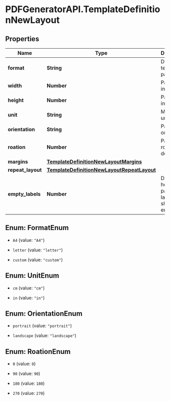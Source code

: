# PDFGeneratorAPI.TemplateDefinitionNewLayout

## Properties

Name | Type | Description | Notes
------------ | ------------- | ------------- | -------------
**format** | **String** | Defines template page size | [optional] 
**width** | **Number** | Page width in units | [optional] 
**height** | **Number** | Page height in units | [optional] 
**unit** | **String** | Measure unit | [optional] 
**orientation** | **String** | Page orientation | [optional] 
**roation** | **Number** | Page rotation in degrees | [optional] 
**margins** | [**TemplateDefinitionNewLayoutMargins**](TemplateDefinitionNewLayoutMargins.md) |  | [optional] 
**repeat_layout** | [**TemplateDefinitionNewLayoutRepeatLayout**](TemplateDefinitionNewLayoutRepeatLayout.md) |  | [optional] 
**empty_labels** | **Number** | Defines how many pages or labels should be empty | [optional] 



## Enum: FormatEnum


* `A4` (value: `"A4"`)

* `letter` (value: `"letter"`)

* `custom` (value: `"custom"`)





## Enum: UnitEnum


* `cm` (value: `"cm"`)

* `in` (value: `"in"`)





## Enum: OrientationEnum


* `portrait` (value: `"portrait"`)

* `landscape` (value: `"landscape"`)





## Enum: RoationEnum


* `0` (value: `0`)

* `90` (value: `90`)

* `180` (value: `180`)

* `270` (value: `270`)




